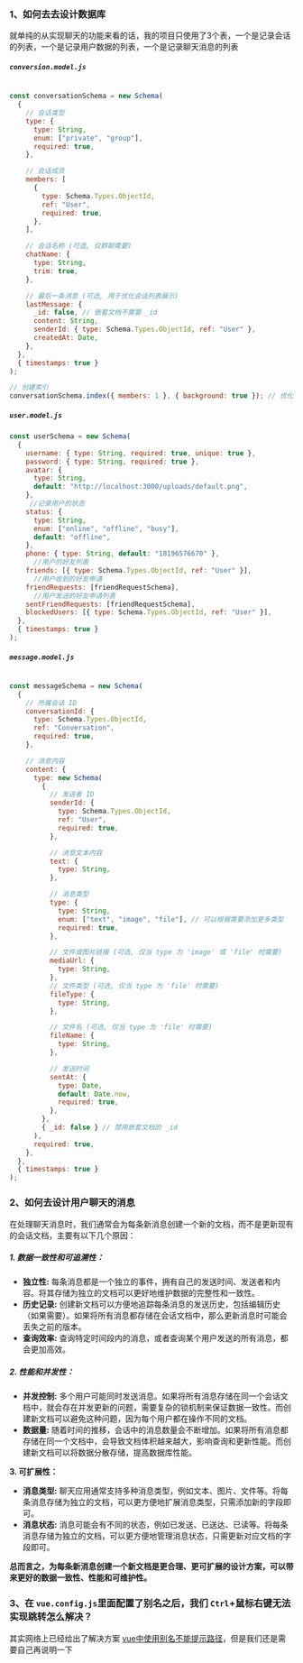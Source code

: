 ### 1、如何去去设计数据库

就单纯的从实现聊天的功能来看的话，我的项目只使用了3个表，一个是记录会话的列表，一个是记录用户数据的列表，一个是记录聊天消息的列表

##### `conversion.model.js`

```javascript

const conversationSchema = new Schema(
  {
    // 会话类型
    type: {
      type: String,
      enum: ["private", "group"],
      required: true,   
    },

    // 会话成员       
    members: [
      {
        type: Schema.Types.ObjectId,
        ref: "User",
        required: true,
      },
    ],

    // 会话名称 (可选, 仅群聊需要)
    chatName: {
      type: String,
      trim: true,
    },

    // 最后一条消息 (可选, 用于优化会话列表展示)
    lastMessage: {
      _id: false, // 嵌套文档不需要 _id
      content: String,
      senderId: { type: Schema.Types.ObjectId, ref: "User" },
      createdAt: Date,
    },
  },
  { timestamps: true }
);

// 创建索引
conversationSchema.index({ members: 1 }, { background: true }); // 优化用户会话查询
```

##### `user.model.js`

```javascript
const userSchema = new Schema(
  {
    username: { type: String, required: true, unique: true },
    password: { type: String, required: true },
    avatar: {
      type: String,
      default: "http://localhost:3000/uploads/default.png",
    },
     //记录用户的状态
    status: {
      type: String,
      enum: ["online", "offline", "busy"],
      default: "offline",
    },
    phone: { type: String, default: "18196576670" },
      //用户的好友列表
    friends: [{ type: Schema.Types.ObjectId, ref: "User" }],
      //用户收到的好友申请
    friendRequests: [friendRequestSchema],
      //用户发送的好友申请列表
    sentFriendRequests: [friendRequestSchema],
    blockedUsers: [{ type: Schema.Types.ObjectId, ref: "User" }],
  },
  { timestamps: true }
);
```

##### `message.model.js`

```javascript

const messageSchema = new Schema(
  {
    // 所属会话 ID
    conversationId: {
      type: Schema.Types.ObjectId,
      ref: "Conversation",
      required: true,
    },

    // 消息内容
    content: {
      type: new Schema(
        {
          // 发送者 ID
          senderId: {
            type: Schema.Types.ObjectId,
            ref: "User",
            required: true,
          },

          // 消息文本内容
          text: {
            type: String,
          },

          // 消息类型
          type: {
            type: String,
            enum: ["text", "image", "file"], // 可以根据需要添加更多类型
            required: true,
          },

          // 文件或图片链接 (可选, 仅当 type 为 'image' 或 'file' 时需要)
          mediaUrl: {
            type: String,
          },
          // 文件类型 (可选, 仅当 type 为 'file' 时需要)
          fileType: {
            type: String,
          },

          // 文件名 (可选, 仅当 type 为 'file' 时需要)
          fileName: {
            type: String,
          },

          // 发送时间
          sentAt: {
            type: Date,
            default: Date.now,
            required: true,
          },
        },
        { _id: false } // 禁用嵌套文档的 _id
      ),
      required: true,
    },
  },
  { timestamps: true }
);
```



### 2、如何去设计用户聊天的消息

在处理聊天消息时，我们通常会为每条新消息创建一个新的文档，而不是更新现有的会话文档，主要有以下几个原因：

##### **1. 数据一致性和可追溯性：**

*   **独立性:** 每条消息都是一个独立的事件，拥有自己的发送时间、发送者和内容。将其存储为独立的文档可以更好地维护数据的完整性和一致性。
*   **历史记录:**  创建新文档可以方便地追踪每条消息的发送历史，包括编辑历史（如果需要）。如果将所有消息都存储在会话文档中，那么更新消息时可能会丢失之前的版本。
*   **查询效率:**  查询特定时间段内的消息，或者查询某个用户发送的所有消息，都会更加高效。

##### **2. 性能和并发性：**

*   **并发控制:**  多个用户可能同时发送消息。如果将所有消息存储在同一个会话文档中，就会存在并发更新的问题，需要复杂的锁机制来保证数据一致性。而创建新文档可以避免这种问题，因为每个用户都在操作不同的文档。
*   **数据量:**  随着时间的推移，会话中的消息数量会不断增加。如果将所有消息都存储在同一个文档中，会导致文档体积越来越大，影响查询和更新性能。而创建新文档可以将数据分散存储，提高数据库性能。

**3. 可扩展性：**

*   **消息类型:**  聊天应用通常支持多种消息类型，例如文本、图片、文件等。将每条消息存储为独立的文档，可以更方便地扩展消息类型，只需添加新的字段即可。
*   **消息状态:**  消息可能会有不同的状态，例如已发送、已送达、已读等。将每条消息存储为独立的文档，可以更方便地管理消息状态，只需更新对应文档的字段即可。

**总而言之，为每条新消息创建一个新文档是更合理、更可扩展的设计方案，可以带来更好的数据一致性、性能和可维护性。**

### 3、在 `vue.config.js`里面配置了别名之后，我们 `Ctrl`+鼠标右键无法实现跳转怎么解决？

其实网络上已经给出了解决方案 [vue中使用别名不能提示路径](https://juejin.cn/post/7159469184823492645)，但是我们还是需要自己再说明一下



